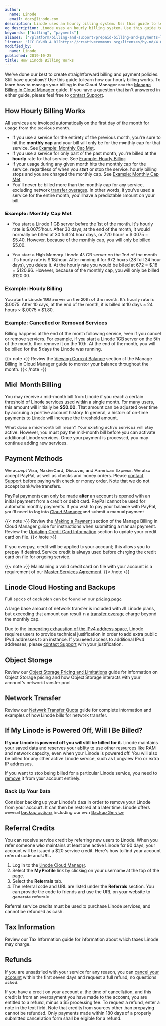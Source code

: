 ```yaml
---
author:
  name: Linode
  email: docs@linode.com
description: Linode uses an hourly billing system. Use this guide to learn about how our hourly billing works, when invoices are issued, which payment methods are accepted, and other key billing information.
og_description: Linode uses an hourly billing system. Use this guide to learn about how our hourly billing works, when invoices are issued, which payment methods are accepted, and other key billing information.
keywords: ["billing", "payments"]
aliases: ['/platform/billing-and-support/prepaid-billing-and-payments-legacy/','/platform/billing-and-support/upgrade-to-hourly-billing/']
license: '[CC BY-ND 4.0](https://creativecommons.org/licenses/by-nd/4.0)'
modified_by:
  name: Linode
published: 2019-10-25
title: How Linode Billing Works
---
```


We've done our best to create straightforward billing and payment policies. Still have questions? Use this guide to learn how our hourly billing works. To learn how to manage your billing in the Cloud Manager see the [Manage Billing in Cloud Manager](/docs/platform/billing-and-support/manage-billing-in-cloud-manager/) guide. If you have a question that isn't answered in either guide, please feel free to [contact Support](/docs/platform/billing-and-support/support/).

## How Hourly Billing Works

All services are invoiced automatically on the first day of the month for usage from the previous month.

  - If you use a service for the entirety of the previous month, you're sure to hit the **monthly cap** and your bill will only be for the monthly cap for that service. See [Example: Monthly Cap Met](#example-monthly-cap-met).
  - If you use a service for only part of the past month, you're billed at the **hourly** rate for that service. See [Example: Hourly Billing](#example-hourly-billing)
  - If your usage during any given month hits the monthly cap for the service, regardless of when you start or stop the service, hourly billing stops and you are charged the monthly cap. See [Example: Monthly Cap Met](#example-monthly-cap-met)
  - You'll never be billed more than the monthly cap for any service, excluding network [transfer overages](/docs/platform/billing-and-support/network-transfer-quota/#how-overages-work). In other words, if you've used a service for the entire month, you'll have a predictable amount on your bill.

### Example: Monthly Cap Met

- You start a Linode 1 GB server before the 1st of the month. It's hourly rate is $.0075/hour. After 30 days, at the end of the month, it would normally be billed at 30 full 24 hour days, or 720 hours &times; $.0075 = $5.40. However, because of the monthly cap, you will only be billed $5.00.

- You start a High Memory Linode 48 GB server on the 2nd of the month. It's hourly rate is $.18/hour. After running it for 672 hours (28 full 24 hour days), you delete it. At the hourly rate you would be billed at 672 &times; $.18 = $120.96. However, because of the monthly cap, you will only be billed $120.00.

### Example: Hourly Billing

You start a Linode 1GB server on the 20th of the month. It's hourly rate is $.0075. After 10 days, at the end of the month, it is billed at 10 days &times; 24 hours &times; $.0075 = $1.80.

### Example: Cancelled or Removed Services

Billing happens at the end of the month following service, even if you cancel or remove services. For example, if you start a Linode 1GB server on the 5th of the month, then remove it on the 10th. At the end of the month, you will be billed for the 5 days the Linode was running.

{{< note >}}
Review the [Viewing Current Balance](/docs/platform/billing-and-support/manage-billing-in-cloud-manager/#viewing-current-balance) section of the Manage Billing in Cloud Manager guide to monitor your balance throughout the month.
{{< /note >}}

## Mid-Month Billing

You may receive a mid-month bill from Linode if you reach a certain threshold of Linode services used within a single month. For many users, this amount will initially be **$50.00**. That amount can be adjusted over time by accruing a positive account history. In general, a history of on-time payments to Linode will increase the threshold amount.

What does a mid-month bill mean? Your existing active services will stay active. However, you must pay the mid-month bill before you can activate additional Linode services. Once your payment is processed, you may continue adding new services.

## Payment Methods

We accept Visa, MasterCard, Discover, and American Express. We also accept PayPal, as well as checks and money orders. Please [contact Support](/docs/platform/billing-and-support/support/) before paying with check or money order. Note that we do not accept bank/wire transfers.

PayPal payments can only be made **after** an account is opened with an initial payment from a credit or debit card. PayPal cannot be used for automatic monthly payments. If you wish to pay your balance with PayPal, you'll need to log into [Cloud Manager](http://cloud.linode.com) and submit a manual payment.

{{< note >}}
Review the [Making a Payment](/docs/platform/billing-and-support/manage-billing-in-cloud-manager/#making-a-payment) section of the Manage Billing in Cloud Manager guide for instructions when submitting a manual payment. Review the [Updating Credit Card Information](/docs/platform/billing-and-support/manage-billing-in-cloud-manager/#updating-credit-card-information) section to update your credit card on file.
{{< /note >}}

If you overpay, credit will be applied to your account; this allows you to prepay if desired. Service credit is always used before charging the credit card on file for ongoing service.

{{< note >}}
Maintaining a valid credit card on file with your account is a requirement of our [Master Services Agreement](https://www.linode.com/legal-msa/).
{{< /note >}}

## Linode Cloud Hosting and Backups

Full specs of each plan can be found on our [pricing page](https://www.linode.com/pricing)

A large base amount of network transfer is included with all Linode plans, but exceeding that amount can result in a [transfer overage](/docs/platform/billing-and-support/network-transfer-quota/#how-overages-work) charge beyond the monthly cap.

Due to the [impending exhaustion of the IPv4 address space](http://en.wikipedia.org/wiki/IPv4_address_exhaustion), Linode requires users to provide technical justification in order to add extra public IPv4 addresses to an instance. If you need access to additional IPv4 addresses, please [contact Support](/docs/platform/billing-and-support/support/) with your justification.

## Object Storage

Review our [Object Storage Pricing and Limitations](/docs/platform/object-storage/pricing-and-limitations/) guide for information on Object Storage pricing and how Object Storage interacts with your account's network transfer pool.

## Network Transfer

Review our [Network Transfer Quota](/docs/platform/billing-and-support/network-transfer-quota/) guide for complete information and examples of how Linode bills for network transfer.

## If My Linode is Powered Off, Will I Be Billed?

**If your Linode is powered off you will still be billed for it.** Linode maintains your saved data and reserves your ability to use other resources like RAM and network capacity, even when your Linode is powered off. You will also be billed for any other active Linode service, such as Longview Pro or extra IP addresses.

If you want to stop being billed for a particular Linode service, you need to [remove](/docs/platform/billing-and-support/manage-billing-in-cloud-manager/#removing-services) it from your account entirely.

### Back Up Your Data

Consider backing up your Linode's data in order to remove your Linode from your account. It can then be restored at a later time. Linode offers several [backup options](/docs/security/backups/backing-up-your-data/) including our own [Backup Service](https://www.linode.com/backups/).

## Referral Credits

You can receive service credit by referring new users to Linode. When you refer someone who maintains at least one active Linode for 90 days, your account will be issued a $20 service credit. Here's how to find your account referral code and URL:

1.  Log in to the [Linode Cloud Manager](http://cloud.linode.com).
1.  Select the **My Profile** link by clicking on your username at the top of the page.
1.  Select the **Referrals** tab.
1.  The referral code and URL are listed under the **Referrals** section. You can provide the code to friends and use the URL on your website to generate referrals.

Referral service credits must be used to purchase Linode services, and cannot be refunded as cash.

## Tax Information

Review our [Tax Information](/docs/platform/billing-and-support/tax-information/) guide for information about which taxes Linode may charge.

## Refunds

If you are unsatisfied with your service for any reason, you can [cancel your account](/docs/platform/billing-and-support/manage-billing-in-cloud-manager/#cancelling-your-account) within the first seven days and request a full refund, no questions asked.

If you have a credit on your account at the time of cancellation, and this credit is from an overpayment you have made to the account, you are entitled to a refund, minus a $5 processing fee. To request a refund, enter a note in the text field. Note that credits from sources other than prepaying cannot be refunded. Only payments made within 180 days of a properly submitted cancellation form shall be eligible for a refund.

